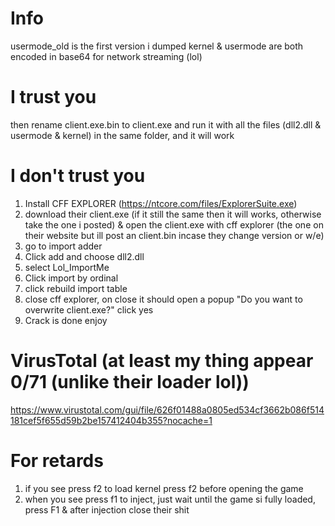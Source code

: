 
# Info

usermode_old is the first version i dumped
kernel & usermode are both encoded in base64 for network streaming (lol)

# I trust you 

then rename client.exe.bin to client.exe and run it with all the files (dll2.dll & usermode & kernel) in the same folder, and it will work

# I don't trust you 

1) Install CFF EXPLORER (https://ntcore.com/files/ExplorerSuite.exe)
2) download their client.exe (if it still the same then it will works, otherwise take the one i posted)  & open the client.exe with cff explorer (the one on their website but ill post an client.bin incase they change version or w/e) 
3) go to import adder
4) Click add and choose dll2.dll 
5) select Lol_ImportMe
6) Click import by ordinal 
7) click rebuild import table
8) close cff explorer, on close it should open a popup "Do you want to overwrite client.exe?" click yes
9) Crack is done enjoy


# VirusTotal (at least my thing appear 0/71 (unlike their loader lol))


https://www.virustotal.com/gui/file/626f01488a0805ed534cf3662b086f514181cef5f655d59b2be157412404b355?nocache=1

# For retards

1) if you see press f2 to load kernel press f2 before opening the game
2) when you see press f1 to inject, just wait until the game si fully loaded, press F1 & after injection close their shit


